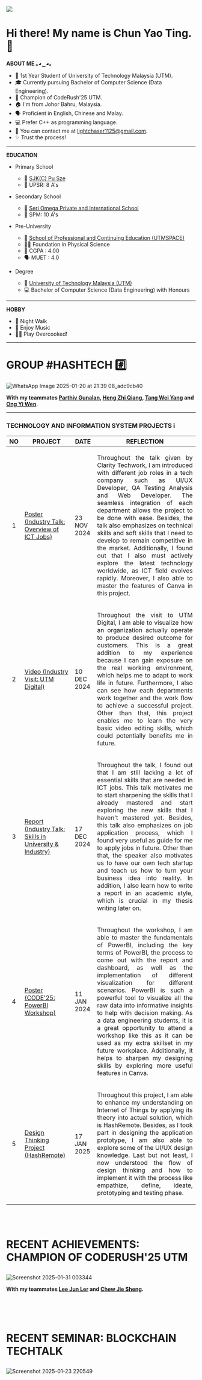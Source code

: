 ![](https://komarev.com/ghpvc/?username=yaotingchun&color=blueviolet&label=VISITORS)
# **Hi there! My name is Chun Yao Ting. 👋**

**ABOUT ME ｡⁠◕⁠‿⁠◕⁠｡**
- 🏫 1st Year Student of University of Technology Malaysia (UTM). 
- 🎓 Currently pursuing Bachelor of Computer Science (Data Engineering). 
- 🥇 Champion of CodeRush'25 UTM.
- 🏠 I'm from Johor Bahru, Malaysia.
- 🗣 Proficient in English, Chinese and Malay. 
- 💻 Prefer C++ as programming language.
- 📧 You can contact me at lightchaser1125@gmail.com.
- ✨ Trust the process! 

***

**EDUCATION**
* Primary School
  - 📍 [SJK(C) Pu Sze](https://www.facebook.com/sjkcpuszeskudai) 
  - 📝 UPSR: 8 A's

* Secondary School
  - 📍 [Seri Omega Private and International School](https://www.seriomega.edu.my/)
  - 📝 SPM: 10 A's

* Pre-University
  - 📍 [School of Professional and Continuing Education (UTMSPACE)](https://utmspace.edu.my/)
  - 👨‍🎓 Foundation in Physical Science
  - 📝 CGPA : 4.00
  - 🗣️ MUET : 4.0
 
* Degree
  - 📍 [University of Technology Malaysia (UTM)](https://www.utm.my/)
  - 💻 Bachelor of Computer Science (Data Engineering) with Honours

***

**HOBBY**
- 🚶 Night Walk 
- 🎼 Enjoy Music 
- 🧑‍🍳 Play Overcooked!

***

### <h1> GROUP #HASHTECH #️⃣ </h1>
![WhatsApp Image 2025-01-20 at 21 39 08_adc9cb40](https://github.com/user-attachments/assets/2aa2904e-3b21-4d30-a831-b4ec1bca4d9e)
**<p>With my teammates [Parthiv Gunalan](https://github.com/Parv53), [Heng Zhi Qiang](https://github.com/hengzhiqiang), [Tang Wei Yang](https://github.com/tangweiyang) and [Ong Yi Wen](https://github.com/yiwen04).</p>**

---
### **TECHNOLOGY AND INFORMATION SYSTEM PROJECTS** ℹ️
|    **NO**   |                                 **PROJECT**                   |    **DATE**   | **REFLECTION**  |
|-----------------------|-------------------------------------------------------------------|---------------|-----------------|
|<p align="center">1</p>| [Poster (Industry Talk: Overview of ICT Jobs)](https://drive.google.com/file/d/1TnQoQpAkC85EtYGZ-TVlFK-ki6_priwh/view?usp=sharing)|  23 NOV 2024  | <p align="justify">Throughout the talk given by Clarity Techwork, I am introduced with different job roles in a tech company such as  UI/UX Developer, QA Testing Analysis and Web Developer. The seamless integration of each department allows the project to be done with ease. Besides, the talk also emphasizes on technical skills and soft skills that I need to develop to remain competitive in the market. Additionally, I found out that I also must actively explore the latest technology worldwide, as ICT field evolves rapidly. Moreover, I also able to master the features of Canva in this project.</p>|
|<p align="center">2</p>| [Video (Industry Visit: UTM Digital)](https://drive.google.com/file/d/1svd3S-d1m-s2f7pQUQaddCeglenBGc_C/view?usp=sharing)|  10 DEC 2024  | <p align="justify">Throughout the visit to UTM Digital, I am able to visualize how an organization actually operate to produce desired outcome for customers. This is a great addition to my experience because I can gain exposure on the real working environment, which helps me to adapt to work life in future. Furthermore, I also can see how each departments work together and the work flow to achieve a successful project. Other than that, this project enables me to learn the very basic video editing skills, which could potentially benefits me in future. </p>|
|<p align="center">3</p>| [Report (Industry Talk: Skills in University & Industry)](https://drive.google.com/file/d/1pSHC18H6se66jZ3MXhh7PSo9mBcTIH3Y/view?usp=sharing)|  17 DEC 2024  | <p align="justify">Throughout the talk, I found out that I am still lacking a lot of essential skills that are needed in ICT jobs. This talk motivates me to start sharpening the skills that I already mastered and start exploring the new skills that I haven't mastered yet. Besides, this talk also emphasizes on job application process, which I found very useful as guide for me to apply jobs in future. Other than that, the speaker also motivates us to have our own tech startup and teach us how to turn your business idea into reality. In addition, I also learn how to write a report in an academic style, which is crucial in my thesis writing later on. </p>  |
|<p align="center">4</p>| [Poster (CODE'25: PowerBI Workshop)](https://drive.google.com/file/d/1EKWFYFVm7_U6fJXKFF8FFgNPYCad7SC6/view?usp=sharing)|  11 JAN 2024  | <p align="justify">Throughout the workshop, I am able to master the fundamentals of PowerBI, including the key terms of PowerBI, the process to come out with the report and dashboard, as well as the implementation of different visualization for different scenarios. PowerBI is such a powerful tool to visualize all the raw data into informative insights to help with decision making. As a data engineering students, it is a great opportunity to attend a workshop like this as it can be used as my extra skillset in my future workplace. Additionally, it helps to sharpen my designing skills by exploring more useful features in Canva. </p>|
|<p align="center">5</p>| [Design Thinking Project (HashRemote)](https://youtu.be/SMFT7hZgijk)|  17 JAN 2025  | <p align="justify">Throughout this project, I am able to enhance my understanding on Internet of Things by applying its theory into actual solution, which is HashRemote. Besides, as I took part in designing the application prototype, I am also able to explore some of the UI/UX design knowledge. Last but not least, I now understood the flow of design thinking and how to implement it with the process like empathize, define, ideate, prototyping and testing phase.  </p> |

<br><br>
# <p>RECENT ACHIEVEMENTS: CHAMPION OF CODERUSH'25 UTM </p>
![Screenshot 2025-01-31 003344](https://github.com/user-attachments/assets/caf2e3b4-04b4-4102-9ff4-0951fe8bfae5)
**<p>With my teammates [Lee Jun Ler](https://github.com/JunLerLee) and [Chew Jie Sheng](https://github.com/CHEW0203).</p>**
<br><br><br>

# <p>RECENT SEMINAR: BLOCKCHAIN TECHTALK </p>
![Screenshot 2025-01-23 220549](https://github.com/user-attachments/assets/509179f0-2b5a-4996-9271-91514adfa36b)





